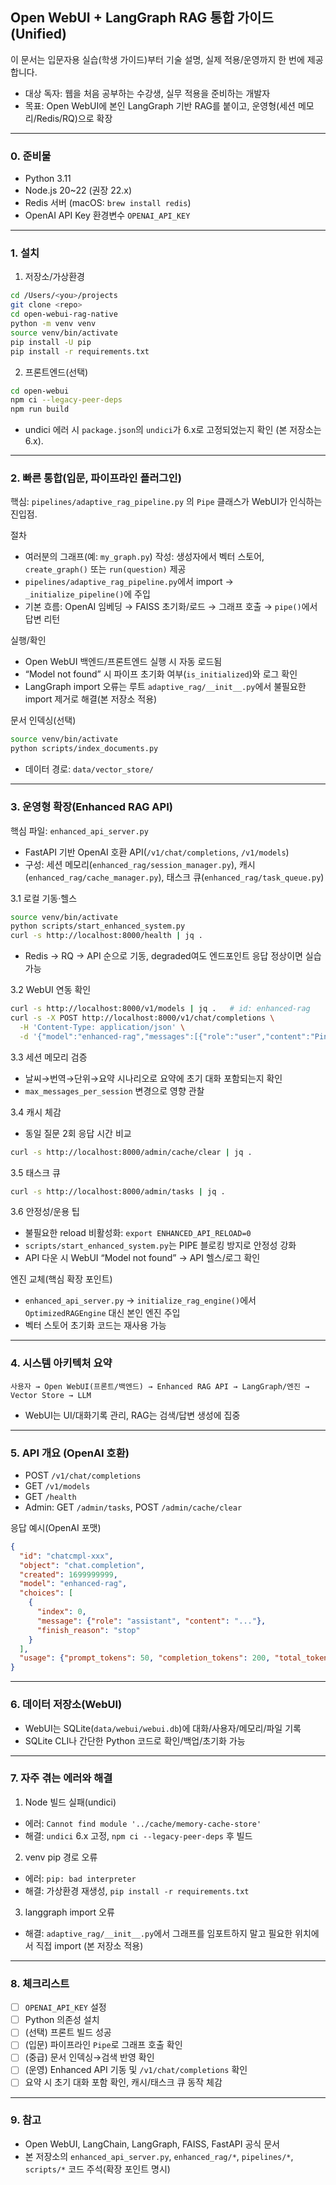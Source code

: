 ## Open WebUI + LangGraph RAG 통합 가이드 (Unified)

이 문서는 입문자용 실습(학생 가이드)부터 기술 설명, 실제 적용/운영까지 한 번에 제공합니다.

- 대상 독자: 웹을 처음 공부하는 수강생, 실무 적용을 준비하는 개발자
- 목표: Open WebUI에 본인 LangGraph 기반 RAG를 붙이고, 운영형(세션 메모리/Redis/RQ)으로 확장

---

### 0. 준비물
- Python 3.11
- Node.js 20~22 (권장 22.x)
- Redis 서버 (macOS: `brew install redis`)
- OpenAI API Key 환경변수 `OPENAI_API_KEY`

---

### 1. 설치
1) 저장소/가상환경
```bash
cd /Users/<you>/projects
git clone <repo>
cd open-webui-rag-native
python -m venv venv
source venv/bin/activate
pip install -U pip
pip install -r requirements.txt
```
2) 프론트엔드(선택)
```bash
cd open-webui
npm ci --legacy-peer-deps
npm run build
```
- undici 에러 시 `package.json`의 `undici`가 6.x로 고정되었는지 확인 (본 저장소는 6.x).

---

### 2. 빠른 통합(입문, 파이프라인 플러그인)
핵심: `pipelines/adaptive_rag_pipeline.py` 의 `Pipe` 클래스가 WebUI가 인식하는 진입점.

절차
- 여러분의 그래프(예: `my_graph.py`) 작성: 생성자에서 벡터 스토어, `create_graph()` 또는 `run(question)` 제공
- `pipelines/adaptive_rag_pipeline.py`에서 import → `_initialize_pipeline()`에 주입
- 기본 흐름: OpenAI 임베딩 → FAISS 초기화/로드 → 그래프 호출 → `pipe()`에서 답변 리턴

실행/확인
- Open WebUI 백엔드/프론트엔드 실행 시 자동 로드됨
- “Model not found” 시 파이프 초기화 여부(`is_initialized`)와 로그 확인
- LangGraph import 오류는 루트 `adaptive_rag/__init__.py`에서 불필요한 import 제거로 해결(본 저장소 적용)

문서 인덱싱(선택)
```bash
source venv/bin/activate
python scripts/index_documents.py
```
- 데이터 경로: `data/vector_store/`

---

### 3. 운영형 확장(Enhanced RAG API)
핵심 파일: `enhanced_api_server.py`
- FastAPI 기반 OpenAI 호환 API(`/v1/chat/completions`, `/v1/models`)
- 구성: 세션 메모리(`enhanced_rag/session_manager.py`), 캐시(`enhanced_rag/cache_manager.py`), 태스크 큐(`enhanced_rag/task_queue.py`)

3.1 로컬 기동·헬스
```bash
source venv/bin/activate
python scripts/start_enhanced_system.py
curl -s http://localhost:8000/health | jq .
```
- Redis → RQ → API 순으로 기동, degraded여도 엔드포인트 응답 정상이면 실습 가능

3.2 WebUI 연동 확인
```bash
curl -s http://localhost:8000/v1/models | jq .   # id: enhanced-rag
curl -s -X POST http://localhost:8000/v1/chat/completions \
  -H 'Content-Type: application/json' \
  -d '{"model":"enhanced-rag","messages":[{"role":"user","content":"Ping?"}]}' | jq .
```

3.3 세션 메모리 검증
- 날씨→번역→단위→요약 시나리오로 요약에 초기 대화 포함되는지 확인
- `max_messages_per_session` 변경으로 영향 관찰

3.4 캐시 체감
- 동일 질문 2회 응답 시간 비교
```bash
curl -s http://localhost:8000/admin/cache/clear | jq .
```

3.5 태스크 큐
```bash
curl -s http://localhost:8000/admin/tasks | jq .
```

3.6 안정성/운용 팁
- 불필요한 reload 비활성화: `export ENHANCED_API_RELOAD=0`
- `scripts/start_enhanced_system.py`는 PIPE 블로킹 방지로 안정성 강화
- API 다운 시 WebUI “Model not found” → API 헬스/로그 확인

엔진 교체(핵심 확장 포인트)
- `enhanced_api_server.py` → `initialize_rag_engine()`에서 `OptimizedRAGEngine` 대신 본인 엔진 주입
- 벡터 스토어 초기화 코드는 재사용 가능

---

### 4. 시스템 아키텍처 요약
```
사용자 → Open WebUI(프론트/백엔드) → Enhanced RAG API → LangGraph/엔진 → Vector Store → LLM
```
- WebUI는 UI/대화기록 관리, RAG는 검색/답변 생성에 집중

---

### 5. API 개요 (OpenAI 호환)
- POST `/v1/chat/completions`
- GET `/v1/models`
- GET `/health`
- Admin: GET `/admin/tasks`, POST `/admin/cache/clear`

응답 예시(OpenAI 포맷)
```json
{
  "id": "chatcmpl-xxx",
  "object": "chat.completion",
  "created": 1699999999,
  "model": "enhanced-rag",
  "choices": [
    {
      "index": 0,
      "message": {"role": "assistant", "content": "..."},
      "finish_reason": "stop"
    }
  ],
  "usage": {"prompt_tokens": 50, "completion_tokens": 200, "total_tokens": 250}
}
```

---

### 6. 데이터 저장소(WebUI)
- WebUI는 SQLite(`data/webui/webui.db`)에 대화/사용자/메모리/파일 기록
- SQLite CLI나 간단한 Python 코드로 확인/백업/초기화 가능

---

### 7. 자주 겪는 에러와 해결
1) Node 빌드 실패(undici)
- 에러: `Cannot find module '../cache/memory-cache-store'`
- 해결: `undici` 6.x 고정, `npm ci --legacy-peer-deps` 후 빌드

2) venv pip 경로 오류
- 에러: `pip: bad interpreter`
- 해결: 가상환경 재생성, `pip install -r requirements.txt`

3) langgraph import 오류
- 해결: `adaptive_rag/__init__.py`에서 그래프를 임포트하지 말고 필요한 위치에서 직접 import (본 저장소 적용)

---

### 8. 체크리스트
- [ ] `OPENAI_API_KEY` 설정
- [ ] Python 의존성 설치
- [ ] (선택) 프론트 빌드 성공
- [ ] (입문) 파이프라인 `Pipe`로 그래프 호출 확인
- [ ] (중급) 문서 인덱싱→검색 반영 확인
- [ ] (운영) Enhanced API 기동 및 `/v1/chat/completions` 확인
- [ ] 요약 시 초기 대화 포함 확인, 캐시/태스크 큐 동작 체감

---

### 9. 참고
- Open WebUI, LangChain, LangGraph, FAISS, FastAPI 공식 문서
- 본 저장소의 `enhanced_api_server.py`, `enhanced_rag/*`, `pipelines/*`, `scripts/*` 코드 주석(확장 포인트 명시)
